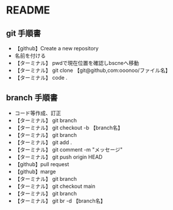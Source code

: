 # README
## git 手順書
- 【github】Create a new repository
- 名前を付ける
- 【ターミナル】 pwdで現在位置を確認しbscneへ移動
- 【ターミナル】 git clone 【git@github,com:ooonoo/ファイル名】
- 【ターミナル】 code . 

## branch 手順書
- コード等作成、訂正
- 【ターミナル】 git branch
- 【ターミナル】 git checkout -b 【branch名】
- 【ターミナル】 git branch
- 【ターミナル】 git add .
- 【ターミナル】 git comment -m "メッセージ"
- 【ターミナル】 git push origin HEAD
- 【github】pull request
- 【github】marge
- 【ターミナル】 git branch
- 【ターミナル】 git checkout main
- 【ターミナル】 git branch
- 【ターミナル】 git br -d  【branch名】